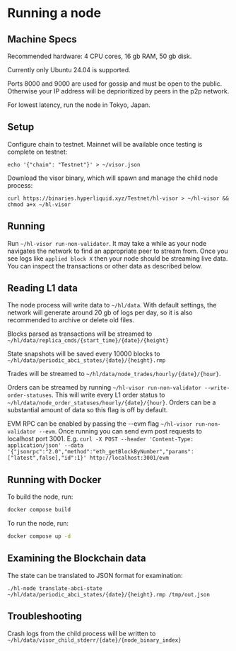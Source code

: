 # Running a node

## Machine Specs
Recommended hardware: 4 CPU cores, 16 gb RAM, 50 gb disk.

Currently only Ubuntu 24.04 is supported.

Ports 8000 and 9000 are used for gossip and must be open to the public. Otherwise your IP address will be deprioritized by peers in the p2p network.

For lowest latency, run the node in Tokyo, Japan.

## Setup
Configure chain to testnet. Mainnet will be available once testing is complete on testnet:
```
echo '{"chain": "Testnet"}' > ~/visor.json
```

Download the visor binary, which will spawn and manage the child node process:
```
curl https://binaries.hyperliquid.xyz/Testnet/hl-visor > ~/hl-visor && chmod a+x ~/hl-visor
```

## Running
Run `~/hl-visor run-non-validator`. It may take a while as your node navigates the network to find an appropriate peer to stream from. Once you see logs like `applied block X` then your node should be streaming live data. You can inspect the transactions or other data as described below.

## Reading L1 data
The node process will write data to `~/hl/data`. With default settings, the network will generate around 20 gb of logs per day, so it is also recommended to archive or delete old files.

Blocks parsed as transactions will be streamed to `~/hl/data/replica_cmds/{start_time}/{date}/{height}`

State snapshots will be saved every 10000 blocks to `~/hl/data/periodic_abci_states/{date}/{height}.rmp`

Trades will be streamed to `~/hl/data/node_trades/hourly/{date}/{hour}`.

Orders can be streamed by running `~/hl-visor run-non-validator --write-order-statuses`. This will write every L1 order status to `~/hl/data/node_order_statuses/hourly/{date}/{hour}`. Orders can be a substantial amount of data so this flag is off by default.

EVM RPC can be enabled by passing the --evm flag `~/hl-visor run-non-validator --evm`. Once running you can send evm post requests to localhost port 3001. E.g. `curl -X POST --header 'Content-Type: application/json' --data '{"jsonrpc":"2.0","method":"eth_getBlockByNumber","params":["latest",false],"id":1}' http://localhost:3001/evm`

## Running with Docker
To build the node, run:

```bash
docker compose build
```

To run the node, run:

```bash
docker compose up -d
```

## Examining the Blockchain data
The state can be translated to JSON format for examination:

```
./hl-node translate-abci-state ~/hl/data/periodic_abci_states/{date}/{height}.rmp /tmp/out.json
```

## Troubleshooting
Crash logs from the child process will be written to `~/hl/data/visor_child_stderr/{date}/{node_binary_index}`
